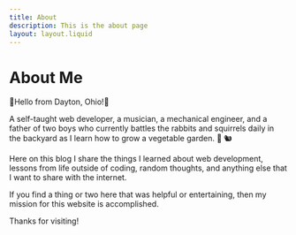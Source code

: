 ```yaml
---
title: About
description: This is the about page
layout: layout.liquid
---
```


# About Me

💎Hello from Dayton, Ohio!💎

A self-taught web developer, a musician, a mechanical engineer, and a father of two boys who currently battles the rabbits and squirrels daily in the backyard as I learn how to grow a vegetable garden. 🌱 🐿

Here on this blog I share the things I learned about web development, lessons from life outside of coding, random thoughts, and anything else that I want to share with the internet.

If you find a thing or two here that was helpful or entertaining, then my mission for this website is accomplished.

Thanks for visiting!
